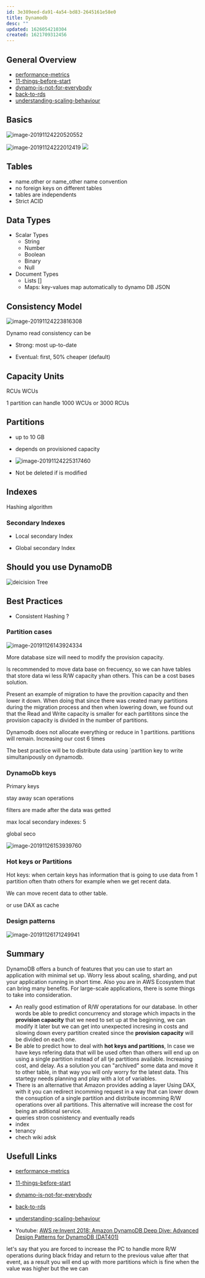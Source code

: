 ```yaml
---
id: 3e389eed-da91-4a54-bd83-2645161e58e0
title: Dynamodb
desc: ""
updated: 1626054210304
created: 1621709312456
---
```


## General Overview

- [performance-metrics](https://www.datadoghq.com/blog/top-dynamodb-performance-metrics/)
- [11-things-before-start](https://blog.yugabyte.com/11-things-you-wish-you-knew-before-starting-with-dynamodb/)
- [dynamo-is-not-for-everybody](https://read.acloud.guru/why-amazon-dynamodb-isnt-for-everyone-and-how-to-decide-when-it-s-for-you-aefc52ea9476?gi=d300d4ccd949)
- [back-to-rds](https://blog.codebarrel.io/why-we-switched-from-dynamodb-back-to-rds-before-we-even-released-3c2ee092120c?gi=b30f9bb06d99)
- [understanding-scaling-behaviour](https://theburningmonk.com/2019/03/understanding-the-scaling-behaviour-of-dynamodb-ondemand-tables/)

## Basics

![image-20191124220520552](/assets/images/image-20191124220520552.png)

![image-20191124222012419](/assets/images/image-20191124222012419.png)
![](/assets/images/2021-07-09-23-25-02.png)

## Tables

- name.other or name_other name convention
- no foreign keys on different tables
- tables are independents
- Strict ACID

## Data Types

- Scalar Types
  - String
  - Number
  - Boolean
  - Binary
  - Null
- Document Types
  - Lists []
  - Maps: key-values map automatically to dynamo DB JSON

## Consistency Model

![image-20191124223816308](/assets/images/image-20191124223816308.png)

Dynamo read consistency can be

- Strong: most up-to-date

- Eventual: first, 50% cheaper (default)

## Capacity Units

RCUs WCUs

1 partition can handle 1000 WCUs or 3000 RCUs

## Partitions

- up to 10 GB

- depends on provisioned capacity

- ![image-20191124225317460](/assets/images/image-20191124225317460.png)

- Not be deleted if is modified

## Indexes

Hashing algorithm

### Secondary Indexes

- Local secondary Index

- Global secondary Index

## Should you use DynamoDB

![deicision Tree](/assets/images/decision-tree.png)

## Best Practices

- Consistent Hashing ?

### Partition cases

![image-20191126143924334](/assets/images/image-20191126143924334.png)

More database size will need to modify the provision capacity.

Is recommended to move data base on frecuency, so we can have tables that store data wi less R/W capacity yhan others. This can be a cost bases solution.

Present an example of migration to have the provition capacity and then lower it down.
When doing that since there was created many partitions during the migration process and then when lowering down, we found out that the Read and Write capacity is smaller for each partititons since the provision capacity is divided in the number of partitions.

Dynamodb does not allocate everything or reduce in 1 partitions. partitions will remain. Increasing our cost 6 times

The best practice will be to distribute data using ´partition key to write simultanipously on dynamodb.

### DynamoDb keys

Primary keys

stay away scan operations

filters are made after the data was getted

max local secondary indexes: 5

global seco

![image-20191126153939760](/assets/images/image-20191126153939760.png)

### Hot keys or Partitions

Hot keys: when certain keys has information that is going to use data from 1 partition often thatn others for example when we get recent data.

We can move recent data to other table.

or use DAX as cache

### Design patterns

![image-20191126171249941](/assets/images/image-20191126171249941.png)

## Summary

DynamoDB offers a bunch of features that you can use to start an application with minimal set up. Worry less about scaling, sharding, and put your application running in short time. Also you are in AWS Ecosystem that can bring many benefits. For large-scale applications, there is some things to take into consideration.

- An really good estimation of R/W operatations for our database. In other words be able to predict concurrency and storage which impacts in the **provision capacity** that we need to set up at the beginning, we can modify it later but we can get into unexpected incresing in costs and slowing down every partition created since the **provision capacity** will be divided on each one.
- Be able to predict how to deal with **hot keys and partitions**, In case we have keys refering data that will be used often than others will end up on using a single partition instead of all tje partitions available. Increasing cost, and delay. As a solution you can "archived" some data and move it to other table, in that way you will only worry for the latest data. This startegy needs planning and play with a lot of variables.
- There is an alternative that Amazon provides adding a layer Using DAX, with it you can redirect incomming request in a way that can lower down the consuption of a single partition and distribute incomming R/W operations over all partitions. This alternative will increase the cost for being an aditional service.
- queries stron cosnistency and eventually reads
- index
- tenancy
- chech wiki adsk

## Usefull Links

- [performance-metrics](https://www.datadoghq.com/blog/top-dynamodb-performance-metrics/)
- [11-things-before-start](https://blog.yugabyte.com/11-things-you-wish-you-knew-before-starting-with-dynamodb/)
- [dynamo-is-not-for-everybody](https://read.acloud.guru/why-amazon-dynamodb-isnt-for-everyone-and-how-to-decide-when-it-s-for-you-aefc52ea9476?gi=d300d4ccd949)
- [back-to-rds](https://blog.codebarrel.io/why-we-switched-from-dynamodb-back-to-rds-before-we-even-released-3c2ee092120c?gi=b30f9bb06d99)
- [understanding-scaling-behaviour](https://theburningmonk.com/2019/03/understanding-the-scaling-behaviour-of-dynamodb-ondemand-tables/)

- Youtube: [AWS re:Invent 2018: Amazon DynamoDB Deep Dive: Advanced Design Patterns for DynamoDB (DAT401)
  ](https://www.youtube.com/watch?v=HaEPXoXVf2k)

let's say that you are forced to increase the PC to handle more R/W operations during black friday and return to the previous value after that event, as a result you will end up with more partitions which is fine when the value was higher but the we can
